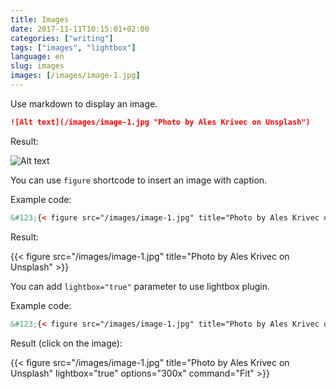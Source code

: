 ```yaml
---
title: Images
date: 2017-11-11T10:15:01+02:00
categories: ["writing"]
tags: ["images", "lightbox"]
language: en
slug: images
images: [/images/image-1.jpg]
---
```


Use markdown to display an image.

```markdown
![Alt text](/images/image-1.jpg "Photo by Ales Krivec on Unsplash")
```

Result:

![Alt text](/images/image-1.jpg "Photo by Ales Krivec on Unsplash")


You can use ```figure``` shortcode to insert an image with caption.

Example code:

```html
&#123;{< figure src="/images/image-1.jpg" title="Photo by Ales Krivec on Unsplash" >}&#125;
```

Result:

{{< figure src="/images/image-1.jpg" title="Photo by Ales Krivec on Unsplash" >}}


You can add ```lightbox="true"``` parameter to use lightbox plugin.

Example code:

```html
&#123;{< figure src="/images/image-1.jpg" title="Photo by Ales Krivec on Unsplash" lightbox="true" >}&#125;
```

Result (click on the image):

{{< figure src="/images/image-1.jpg" title="Photo by Ales Krivec on Unsplash" lightbox="true" options="300x" command="Fit" >}}
